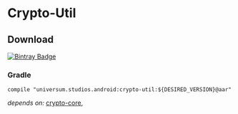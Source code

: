 Crypto-Util
===============

## Download ##
[![Bintray Badge](https://api.bintray.com/packages/universum-studios/android/universum.studios.android%3Acrypto/images/download.svg)](https://bintray.com/universum-studios/android/universum.studios.android%3Acrypto/_latestVersion)

### Gradle ###

    compile "universum.studios.android:crypto-util:${DESIRED_VERSION}@aar"

_depends on:_
[crypto-core](https://github.com/universum-studios/android_crypto/tree/master/library-core),